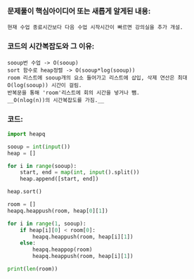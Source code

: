 ### 문제풀이 핵심아이디어 또는 새롭게 알게된 내용: 
    현재 수업 종료시간보다 다음 수업 시작시간이 빠르면 강의실을 추가 개설.

### 코드의 시간복잡도와 그 이유:
    sooup번 수업 -> O(sooup)
    sort 함수로 heap정렬 -> O(sooup*log(sooup))
    room 리스트에 sooup개의 요소 들어가고 리스트에 삽입, 삭제 연산은 최대 O(log(sooup)) 시간이 걸림. 
    반복문을 통해 'room'리스트에 회의 시간을 넣거나 뺌.
    __O(nlog(n))의 시간복잡도를 가짐.__


### 코드:
```python
import heapq

sooup = int(input())
heap = []

for i in range(sooup):
    start, end = map(int, input().split())
    heap.append([start, end])

heap.sort()

room = []
heapq.heappush(room, heap[0][1])

for i in range(1, sooup):
    if heap[i][0] < room[0]:
        heapq.heappush(room, heap[i][1])
    else:
        heapq.heappop(room)
        heapq.heappush(room, heap[i][1])

print(len(room))
```
